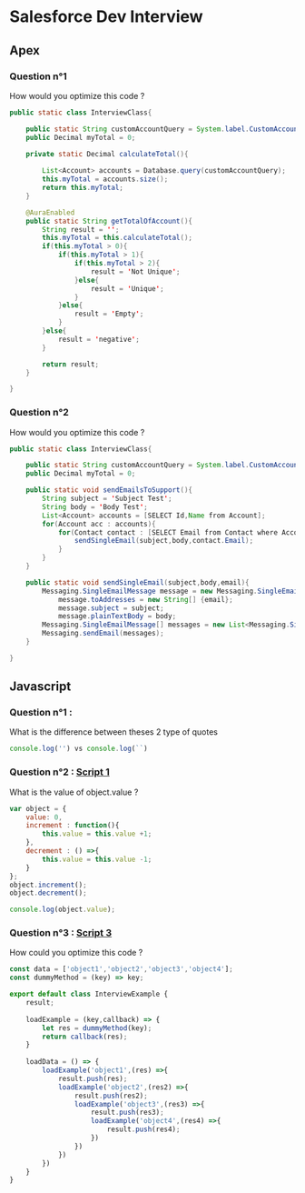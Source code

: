 # Salesforce Dev Interview

## Apex 
### Question n°1
How would you optimize this code ?
```java
public static class InterviewClass{

    public static String customAccountQuery = System.label.CustomAccountQuery;
    public Decimal myTotal = 0;

    private static Decimal calculateTotal(){
        
        List<Account> accounts = Database.query(customAccountQuery);
        this.myTotal = accounts.size();
        return this.myTotal;
    }

    @AuraEnabled
    public static String getTotalOfAccount(){
        String result = '';
        this.myTotal = this.calculateTotal();
        if(this.myTotal > 0){
            if(this.myTotal > 1){
                if(this.myTotal > 2){
                    result = 'Not Unique';
                }else{
                    result = 'Unique';
                }
            }else{
                result = 'Empty';
            }
        }else{
            result = 'negative';
        }

        return result;
    }

}
```

### Question n°2
How would you optimize this code ?
```java
public static class InterviewClass{

    public static String customAccountQuery = System.label.CustomAccountQuery;
    public Decimal myTotal = 0;

    public static void sendEmailsToSupport(){
        String subject = 'Subject Test';
        String body = 'Body Test';
        List<Account> accounts = [SELECT Id,Name from Account];
        for(Account acc : accounts){
            for(Contact contact : [SELECT Email from Contact where AccountId =: acc AND Title like '%support%']){
                sendSingleEmail(subject,body,contact.Email);
            }
        }
    }

    public static void sendSingleEmail(subject,body,email){
        Messaging.SingleEmailMessage message = new Messaging.SingleEmailMessage();
            message.toAddresses = new String[] {email};
            message.subject = subject;
            message.plainTextBody = body;
        Messaging.SingleEmailMessage[] messages = new List<Messaging.SingleEmailMessage>{message};
        Messaging.sendEmail(messages);
    }

}
```

## Javascript 
### Question n°1 :
What is the difference between theses 2 type of quotes
```js
console.log('') vs console.log(``)
```

### Question n°2 : [Script 1](https://github.com/trakers33/salesforce-dev-interview/js/script-1.js)
What is the value of object.value ?
```js
var object = {
    value: 0,
    increment : function(){
        this.value = this.value +1;
    },
    decrement : () =>{
        this.value = this.value -1;
    }
};
object.increment();
object.decrement();

console.log(object.value);
```

### Question n°3 : [Script 3](https://github.com/trakers33/salesforce-dev-interview/js/script-3.js)
How could you optimize this code ?
```js
const data = ['object1','object2','object3','object4'];
const dummyMethod = (key) => key;

export default class InterviewExample {
    result;
    
    loadExample = (key,callback) => {
        let res = dummyMethod(key);
        return callback(res);
    }
    
    loadData = () => {
        loadExample('object1',(res) =>{
            result.push(res);
            loadExample('object2',(res2) =>{
                result.push(res2);
                loadExample('object3',(res3) =>{
                    result.push(res3);
                    loadExample('object4',(res4) =>{
                        result.push(res4);
                    })
                })
            })
        })
    }
}
```
